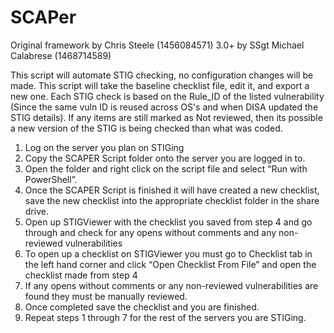 # SCAPer

Original framework by Chris Steele (1456084571)
3.0+ by SSgt Michael Calabrese (1468714589)

This script will automate STIG checking, no configuration changes will be made. This script will take the baseline checklist file, edit it, and export a new one. Each STIG check is based on the Rule_ID of the listed vulnerability (Since the same vuln ID is reused across OS's and when DISA updated the STIG details). If any items are still marked as Not reviewed, then its possible a new version of the STIG is being checked than what was coded.

1.  Log on the server you plan on STIGing 
2.  Copy the SCAPER Script folder onto the server you are logged in to.
3.  Open the folder and right click on the script file and select “Run with PowerShell”.
4.  Once the SCAPER Script is finished it will have created a new checklist, save the new checklist into the appropriate checklist folder in the share drive. 
5.   Open up STIGViewer with the checklist you saved from step 4 and go through and check for any opens without comments and any non-reviewed vulnerabilities
6.  To open up a checklist on STIGViewer you must go to Checklist tab in the left hand corner and click “Open Checklist From File” and open the checklist made from step 4
7.  If any opens without comments or any non-reviewed vulnerabilities are found they must be manually reviewed. 
8.  Once completed save the checklist and you are finished. 
9.  Repeat steps 1 through 7 for the rest of the servers you are STIGing.
